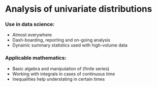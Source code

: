 # Analysis of univariate distributions

### Use in data science:

* Almost everywhere
* Dash-boarding, reporting and on-going analysis
* Dynamic summary statistics used with high-volume data

### Applicable mathematics:

* Basic algebra and manipulation of (finite series)
* Working with integrals in cases of continuous time
* Inequalities help understating in certain times